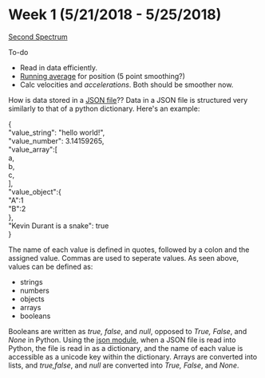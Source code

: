 # Week 1 (5/21/2018 - 5/25/2018)

[Second Spectrum](https://www.secondspectrum.com/)

To-do
* Read in data efficiently. 
* [Running average](https://en.wikipedia.org/wiki/Moving_average) for position (5 point smoothing?)
* Calc velocities and *accelerations*. Both should be smoother now. 

How is data stored in a [JSON file](http://www.json.org/)??
Data in a JSON file is structured very similarly to that of a python dictionary.  Here's an example:

{ <br/>
 "value_string": "hello world!",<br/>
 "value_number": 3.14159265,<br/>
 "value_array":[<br/>
  a, <br/>
 b, <br/>
 c, <br/>
 ], <br/>
 "value_object":{ <br/>
 "A":1 <br/>
"B":2 <br/>
 }, <br/>
 "Kevin Durant is a snake": true <br/>
 } <br/>

The name of each value is defined in quotes, followed by a colon and the assigned value.  Commas are used to seperate values. As seen above, values can be defined as:
* strings
* numbers
* objects
* arrays
* booleans 


Booleans are written as *true, false*, and *null*, opposed to *True, False*, and *None* in Python.  Using the [json module](https://docs.python.org/2/library/json.html), when a JSON file is read into Python, the file is read in as a dictionary, and the name of each value is accessible as a unicode key within the dictionary.  Arrays are converted into lists, and *true,false*, and *null* are converted into *True, False*, and *None*. 
